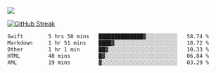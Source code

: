 ![](http://github-profile-summary-cards.vercel.app/api/cards/profile-details?username=sivori&theme=nightowl)

<a href="https://git.io/streak-stats"><img src="https://streak-stats.demolab.com?user=sivori&theme=nightowl&card_width=700&card_height=200" alt="GitHub Streak" /></a>

<!--START_SECTION:waka-->

```txt
Swift        5 hrs 50 mins   ██████████████▓░░░░░░░░░░   58.74 %
Markdown     1 hr 51 mins    ████▓░░░░░░░░░░░░░░░░░░░░   18.72 %
Other        1 hr 1 min      ██▓░░░░░░░░░░░░░░░░░░░░░░   10.33 %
HTML         40 mins         █▓░░░░░░░░░░░░░░░░░░░░░░░   06.84 %
XML          19 mins         ▓░░░░░░░░░░░░░░░░░░░░░░░░   03.29 %
```

<!--END_SECTION:waka-->
